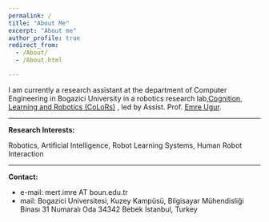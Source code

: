 ```yaml
---
permalink: /
title: "About Me"
excerpt: "About me"
author_profile: true
redirect_from: 
  - /About/
  - /About.html

---
```

 I am currently a research assistant at the department of Computer Engineering in Bogazici University in a robotics research lab,[Cognition, Learning and Robotics (CoLoRs)](https://www.colors.boun.edu.tr) , led by Assist. Prof. [Emre Ugur](https://www.cmpe.boun.edu.tr/~emre/). 

---
**Research Interests:** 

Robotics, Artificial Intelligence, Robot Learning Systems, Human Robot Interaction

---
**Contact:**
* e-mail: mert.imre AT boun.edu.tr
* mail: 
Bogazici Universitesi, Kuzey Kampüsü, Bilgisayar Mühendisliği Binası 31 Numaralı Oda 34342 Bebek İstanbul, Turkey 
